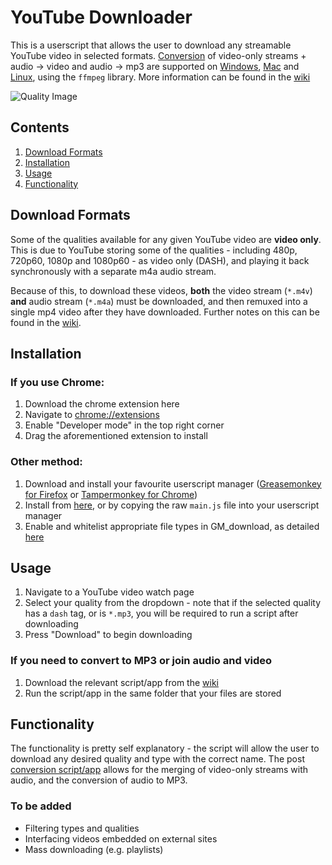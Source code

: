 # YouTube Downloader
This is a userscript that allows the user to download any streamable YouTube video in selected formats. [Conversion](https://github.com/Domination9987/YouTube-Downloader/wiki/2.-Conversion) of video-only streams + audio -> video and audio -> mp3 are supported on [Windows](https://github.com/Domination9987/YouTube-Downloader/wiki/2.-Conversion#windows), [Mac](https://github.com/Domination9987/YouTube-Downloader/wiki/2.-Conversion#mac) and [Linux](https://github.com/Domination9987/YouTube-Downloader/wiki/2.-Conversion#linux), using the `ffmpeg` library. More information can be found in the [wiki](https://github.com/Domination9987/YouTube-Downloader/wiki/)

<img src="https://raw.githubusercontent.com/Domination9987/YouTube-Downloader/master/screenshots/qualities.png" alt="Quality Image"> 

## Contents
1. [Download Formats](#download-formats)
2. [Installation](#installation)
3. [Usage](#usage)
4. [Functionality](#functionality)

## Download Formats
Some of the qualities available for any given YouTube video are **video only**. This is due to YouTube storing some of the qualities - including 480p, 720p60, 1080p and 1080p60 - as video only (DASH), and playing it back synchronously with a separate m4a audio stream.

Because of this, to download these videos, **both** the video stream (`*.m4v`) **and** audio stream (`*.m4a`) must be downloaded, and then remuxed into a single mp4 video after they have downloaded. Further notes on this can be found in the [wiki](https://github.com/Domination9987/YouTube-Downloader/wiki/2.-Conversion/).
## Installation
### If you use Chrome:
1. Download the chrome extension here
2. Navigate to <a href="chrome://extensions/">chrome://extensions</a>
3. Enable "Developer mode" in the top right corner
4. Drag the aforementioned extension to install

### Other method:
1. Download and install your favourite userscript manager ([Greasemonkey for Firefox](https://addons.mozilla.org/en-US/firefox/addon/greasemonkey/) or [Tampermonkey for Chrome](https://chrome.google.com/webstore/detail/tampermonkey/dhdgffkkebhmkfjojejmpbldmpobfkfo?hl=en))
2. Install from [here](https://greasyfork.org/en/scripts/13851-youtube-downloader/), or by copying the raw `main.js` file into your userscript manager
3. Enable and whitelist appropriate file types in GM_download, as detailed [here](https://github.com/Domination9987/YouTube-Downloader/wiki/3.-GM_Download)

## Usage
1. Navigate to a YouTube video watch page
2. Select your quality from the dropdown - note that if the selected quality has a `dash` tag, or is `*.mp3`, you will be required to run a script after downloading
3. Press "Download" to begin downloading

### If you need to convert to MP3 or join audio and video
1. Download the relevant script/app from the [wiki](https://github.com/Domination9987/YouTube-Downloader/wiki/2.-Conversion)
2. Run the script/app in the same folder that your files are stored

## Functionality
The functionality is pretty self explanatory - the script will allow the user to download any desired quality and type with the correct name. The post [conversion script/app](https://github.com/Domination9987/YouTube-Downloader/wiki/2.-Conversion) allows for the merging of video-only streams with audio, and the conversion of audio to MP3.

### To be added
+ Filtering types and qualities
+ Interfacing videos embedded on external sites
+ Mass downloading (e.g. playlists)